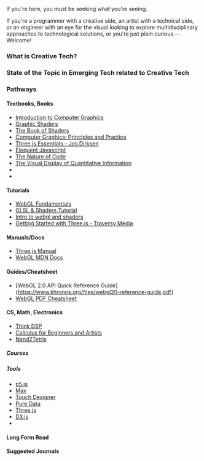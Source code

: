 
If you're here, you must be seeking what you're seeing. 

If you're a programmer with a creative side, an artist with a technical side, or an engineer with an eye for the visual looking to explore multidisciplinary approaches to technological solutions, or you're just plain curious -- Welcome!

### What is Creative Tech?



### State of the Topic in Emerging Tech related to Creative Tech

<!--computer graphics, virtual reality, augmented reality, software engineering, 3D printing, Internet of Things, CAD and wearable technology - {lenses, HMDs, sensors, bone-conductive,EEGS}, affective computing, pervasive computing
holography, volumetric displays,  light field display, photonic displays brain computer interfacing, information systems, social information systems, human factors, design, architecture, secure interfaces, usability and security, nlp, creative AI, generative art, generative design, cv, robotics, cognitive science, XR, wetware, cybernetics-->




### Pathways

#### Textbooks, Books
- [Introduction to Computer Graphics](https://math.hws.edu/graphicsbook/index.html)
- [Graphic Shaders](https://cs.uns.edu.ar/cg/clasespdf/GraphicShaders.pdf)
- [The Book of Shaders](https://thebookofshaders.com/)
- [Computer Graphics: Principles and Practice](https://www.cs.ucy.ac.cy/courses/EPL426/courses/eBooks/ComputerGraphicsPrinciplesPractice.pdf)
- [Three.js Essentials - Jos Dirksen](https://services.math.duke.edu/courses/math_everywhere/assets/techRefs/Threejs%20Essentials.pdf)
- [Eloquent Javascript](https://eloquentjavascript.net/)
- [The Nature of Code](https://natureofcode.com/book/)
- [The Visual Display of Quantitative Information](https://www.amazon.com/Visual-Display-Quantitative-Information/dp/1930824130)
- 
- 

#### Tutorials
- [WebGL Fundamentals](https://webglfundamentals.org/)
- [GLSL & Shaders Tutorial](https://www.youtube.com/watch?v=xZM8UJqN1eY)
- [Intro to webgl and shaders](https://www.youtube.com/watch?v=XNbtwyWh9HA)
- [Getting Started with Three.js - Traversy Media](https://www.youtube.com/watch?v=8jP4xpga6yY)


#### Manuals/Docs
- [Three.js Manual](https://threejs.org/manual/)
- [WebGL MDN Docs](https://developer.mozilla.org/en-US/docs/Web/API/WebGL_API)


#### Guides/Cheatsheet
- [WebGL 2.0 API Quick Reference Guide]{https://www.khronos.org/files/webgl20-reference-guide.pdf}
- [WebGL PDF Cheatsheet](https://appletree.or.kr/quick_reference_cards/Web_Development/WebGL%20Cheat%20Sheet.pdf)



#### CS, Math, Electronics
- [Think DSP](https://greenteapress.com/thinkdsp/thinkdsp.pdf)
- [Calculus for Beginners and Artists](https://math.mit.edu/~djk/calculus_beginners/)
- [Nand2Tetris](https://www.nand2tetris.org/course)


##### Courses

##### Tools
- [p5.js](https://p5js.org/)
- [Max](https://cycling74.com/products/max)
- [Touch Designer](https://derivative.ca/showcase)
- [Pure Data](https://puredata.info/)
- [Three.js](https://threejs.org/)
- [D3.js](https://threejs.org/)
-



#### Long Form Read
#### Suggested Journals



